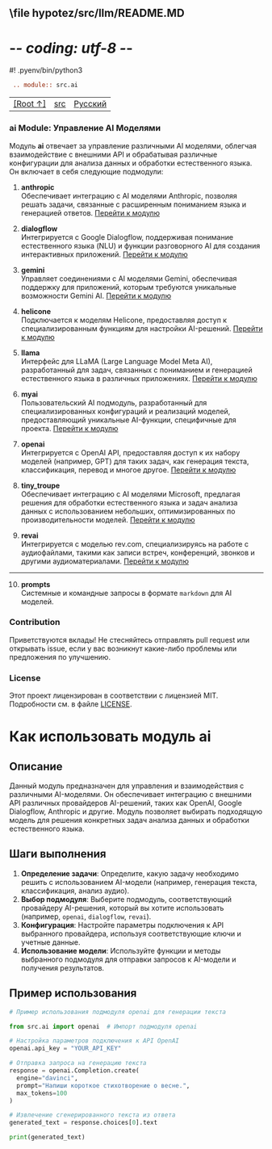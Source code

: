 ## \file hypotez/src/llm/README.MD
# -*- coding: utf-8 -*-
#! .pyenv/bin/python3

```rst
 .. module:: src.ai
```
<TABLE >
<TR>
<TD>
<A HREF = 'https://github.com/hypo69/hypotez/blob/master/README.MD'>[Root ↑]</A>
</TD>
<TD>
<A HREF = 'https://github.com/hypo69/hypotez/blob/master/src/README.MD'>src</A> 
</TD>

<TD>
<A HREF = 'https://github.com/hypo69/hypotez/blob/master/src/ai/readme.ru.md'>Русский</A>
</TD>
</TABLE>

### **ai Module**: Управление AI Моделями

Модуль **ai** отвечает за управление различными AI моделями, облегчая взаимодействие с внешними API и обрабатывая различные конфигурации для анализа данных и обработки естественного языка. Он включает в себя следующие подмодули:

1. **anthropic**  
   Обеспечивает интеграцию с AI моделями Anthropic, позволяя решать задачи, связанные с расширенным пониманием языка и генерацией ответов.
   [Перейти к модулю](https://github.com/hypo69/hypotez/blob/master/src/ai/anthropic/README.MD)

2. **dialogflow**  
   Интегрируется с Google Dialogflow, поддерживая понимание естественного языка (NLU) и функции разговорного AI для создания интерактивных приложений.
   [Перейти к модулю](https://github.com/hypo69/hypotez/blob/master/src/ai/dialogflow/README.MD)

3. **gemini**  
   Управляет соединениями с AI моделями Gemini, обеспечивая поддержку для приложений, которым требуются уникальные возможности Gemini AI.
   [Перейти к модулю](https://github.com/hypo69/hypotez/blob/master/src/ai/gemini/README.MD)

4. **helicone**  
   Подключается к моделям Helicone, предоставляя доступ к специализированным функциям для настройки AI-решений.
   [Перейти к модулю](https://github.com/hypo69/hypotez/blob/master/src/ai/helicone/README.MD)

5. **llama**  
   Интерфейс для LLaMA (Large Language Model Meta AI), разработанный для задач, связанных с пониманием и генерацией естественного языка в различных приложениях.
   [Перейти к модулю](https://github.com/hypo69/hypotez/blob/master/src/ai/llama/README.MD)

6. **myai**  
   Пользовательский AI подмодуль, разработанный для специализированных конфигураций и реализаций моделей, предоставляющий уникальные AI-функции, специфичные для проекта.
   [Перейти к модулю](https://github.com/hypo69/hypotez/blob/master/src/ai/myai/README.MD)

7. **openai**  
   Интегрируется с OpenAI API, предоставляя доступ к их набору моделей (например, GPT) для таких задач, как генерация текста, классификация, перевод и многое другое.
   [Перейти к модулю](https://github.com/hypo69/hypotez/blob/master/src/ai/openai/README.MD)

8. **tiny_troupe**  
   Обеспечивает интеграцию с AI моделями Microsoft, предлагая решения для обработки естественного языка и задач анализа данных с использованием небольших, оптимизированных по производительности моделей.
   [Перейти к модулю](https://github.com/hypo69/hypotez/blob/master/src/ai/tiny_troupe/README.MD)

9. **revai**  
   Интегрируется с моделью rev.com, специализируясь на работе с аудиофайлами, такими как записи встреч, конференций, звонков и другими аудиоматериалами.
   [Перейти к модулю](https://github.com/hypo69/hypotez/blob/master/src/ai/revai/README.MD)

<HR>

10. **prompts**  
    Системные и командные запросы в формате `markdown` для AI моделей.

### Contribution

Приветствуются вклады! Не стесняйтесь отправлять pull request или открывать issue, если у вас возникнут какие-либо проблемы или предложения по улучшению.

### License

Этот проект лицензирован в соответствии с лицензией MIT. Подробности см. в файле [LICENSE](../../LICENSE).

Как использовать модуль ai
=========================================================================================

Описание
-------------------------
Данный модуль предназначен для управления и взаимодействия с различными AI-моделями. Он обеспечивает интеграцию с внешними API различных провайдеров AI-решений, таких как OpenAI, Google Dialogflow, Anthropic и другие. Модуль позволяет выбирать подходящую модель для решения конкретных задач анализа данных и обработки естественного языка.

Шаги выполнения
-------------------------
1. **Определение задачи**: Определите, какую задачу необходимо решить с использованием AI-модели (например, генерация текста, классификация, анализ аудио).
2. **Выбор подмодуля**: Выберите подмодуль, соответствующий провайдеру AI-решения, который вы хотите использовать (например, `openai`, `dialogflow`, `revai`).
3. **Конфигурация**: Настройте параметры подключения к API выбранного провайдера, используя соответствующие ключи и учетные данные.
4. **Использование модели**: Используйте функции и методы выбранного подмодуля для отправки запросов к AI-модели и получения результатов.

Пример использования
-------------------------

```python
# Пример использования подмодуля openai для генерации текста

from src.ai import openai  # Импорт подмодуля openai

# Настройка параметров подключения к API OpenAI
openai.api_key = "YOUR_API_KEY"

# Отправка запроса на генерацию текста
response = openai.Completion.create(
  engine="davinci",
  prompt="Напиши короткое стихотворение о весне.",
  max_tokens=100
)

# Извлечение сгенерированного текста из ответа
generated_text = response.choices[0].text

print(generated_text)